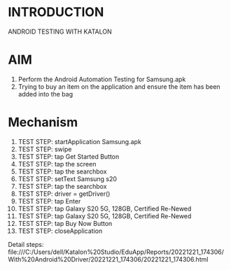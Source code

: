 # INTRODUCTION
ANDROID TESTING WITH KATALON

# AIM
1. Perform the Android Automation Testing for Samsung.apk
2. Trying to buy an item on the application and ensure the item has been added into the bag

# Mechanism
1. TEST STEP: startApplication Samsung.apk
2. TEST STEP: swipe
3. TEST STEP: tap Get Started Button
4. TEST STEP: tap the screen
5. TEST STEP: tap the searchbox
6. TEST STEP: setText Samsung s20
7. TEST STEP: tap the searchbox
8. TEST STEP: driver = getDriver() 
9. TEST STEP: tap Enter
10. TEST STEP: tap Galaxy S20 5G, 128GB, Certified Re-Newed
11. TEST STEP: tap Galaxy S20 5G, 128GB, Certified Re-Newed
12. TEST STEP: tap Buy Now Button
13. TEST STEP: closeApplication

Detail steps:
file:///C:/Users/dell/Katalon%20Studio/EduApp/Reports/20221221_174306/With%20Android%20Driver/20221221_174306/20221221_174306.html

